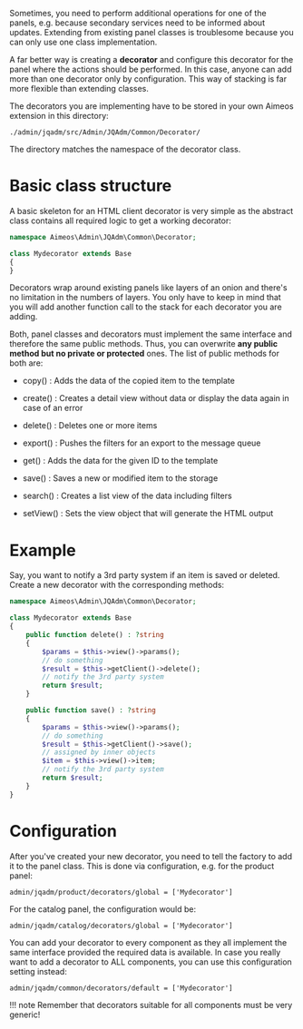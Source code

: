 Sometimes, you need to perform additional operations for one of the panels, e.g. because secondary services need to be informed about updates. Extending from existing panel classes is troublesome because you can only use one class implementation.

A far better way is creating a **decorator** and configure this decorator for the panel where the actions should be performed. In this case, anyone can add more than one decorator only by configuration. This way of stacking is far more flexible than extending classes.

The decorators you are implementing have to be stored in your own Aimeos extension in this directory:

```
./admin/jqadm/src/Admin/JQAdm/Common/Decorator/
```

The directory matches the namespace of the decorator class.

# Basic class structure

A basic skeleton for an HTML client decorator is very simple as the abstract class contains all required logic to get a working decorator:

```php
namespace Aimeos\Admin\JQAdm\Common\Decorator;

class Mydecorator extends Base
{
}
```

Decorators wrap around existing panels like layers of an onion and there's no limitation in the numbers of layers. You only have to keep in mind that you will add another function call to the stack for each decorator you are adding.

Both, panel classes and decorators must implement the same interface and therefore the same public methods. Thus, you can overwrite **any public method but no private or protected** ones. The list of public methods for both are:

* copy()
: Adds the data of the copied item to the template

* create()
: Creates a detail view without data or display the data again in case of an error

* delete()
: Deletes one or more items

* export()
: Pushes the filters for an export to the message queue

* get()
: Adds the data for the given ID to the template

* save()
: Saves a new or modified item to the storage

* search()
: Creates a list view of the data including filters

* setView()
: Sets the view object that will generate the HTML output

# Example

Say, you want to notify a 3rd party system if an item is saved or deleted. Create a new decorator with the corresponding methods:

```php
namespace Aimeos\Admin\JQAdm\Common\Decorator;

class Mydecorator extends Base
{
    public function delete() : ?string
    {
        $params = $this->view()->params();
        // do something
        $result = $this->getClient()->delete();
        // notify the 3rd party system
        return $result;
    }

    public function save() : ?string
    {
        $params = $this->view()->params();
        // do something
        $result = $this->getClient()->save();
        // assigned by inner objects
        $item = $this->view()->item;
        // notify the 3rd party system
        return $result;
    }
}
```

# Configuration

After you've created your new decorator, you need to tell the factory to add it to the panel class. This is done via configuration, e.g. for the product panel:

```
admin/jqadm/product/decorators/global = ['Mydecorator']
```

For the catalog panel, the configuration would be:

```
admin/jqadm/catalog/decorators/global = ['Mydecorator']
```

You can add your decorator to every component as they all implement the same interface provided the required data is available. In case you really want to add a decorator to ALL components, you can use this configuration setting instead:

```
admin/jqadm/common/decorators/default = ['Mydecorator']
```

!!! note
    Remember that decorators suitable for all components must be very generic!
